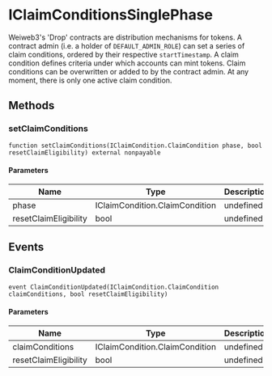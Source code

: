 # IClaimConditionsSinglePhase





Weiweb3&#39;s &#39;Drop&#39; contracts are distribution mechanisms for tokens.  A contract admin (i.e. a holder of `DEFAULT_ADMIN_ROLE`) can set a series of claim conditions,  ordered by their respective `startTimestamp`. A claim condition defines criteria under which  accounts can mint tokens. Claim conditions can be overwritten or added to by the contract admin.  At any moment, there is only one active claim condition.



## Methods

### setClaimConditions

```solidity
function setClaimConditions(IClaimCondition.ClaimCondition phase, bool resetClaimEligibility) external nonpayable
```





#### Parameters

| Name | Type | Description |
|---|---|---|
| phase | IClaimCondition.ClaimCondition | undefined |
| resetClaimEligibility | bool | undefined |



## Events

### ClaimConditionUpdated

```solidity
event ClaimConditionUpdated(IClaimCondition.ClaimCondition claimConditions, bool resetClaimEligibility)
```





#### Parameters

| Name | Type | Description |
|---|---|---|
| claimConditions  | IClaimCondition.ClaimCondition | undefined |
| resetClaimEligibility  | bool | undefined |



